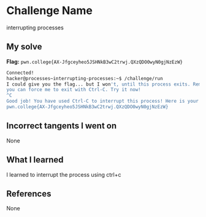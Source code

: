 # Challenge Name
interrupting processes

## My solve
**Flag:** `pwn.college{AX-Jfgceyheo5JSHNkB3wC2trwj.QXzQDO0wyN0gjNzEzW}`

```bash
Connected!
hacker@processes~interrupting-processes:~$ /challenge/run
I could give you the flag... but I won't, until this process exits. Remember,
you can force me to exit with Ctrl-C. Try it now!
^C
Good job! You have used Ctrl-C to interrupt this process! Here is your flag:
pwn.college{AX-Jfgceyheo5JSHNkB3wC2trwj.QXzQDO0wyN0gjNzEzW}
```
## Incorrect tangents I went on
None

## What I learned
I learned to interrupt the process using ctrl+c

## References 
None
